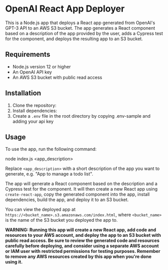 # OpenAI React App Deployer

This is a Node.js app that deploys a React app generated from OpenAI's GPT-3 API to an AWS S3 bucket. The app generates a React component based on a description of the app provided by the user, adds a Cypress test for the component, and deploys the resulting app to an S3 bucket.

## Requirements

- Node.js version 12 or higher
- An OpenAI API key
- An AWS S3 bucket with public read access

## Installation

1. Clone the repository:
2. Install dependencies:
3. Create a `.env` file in the root directory by copying .env-sample and adding your api key

## Usage

To use the app, run the following command:

node index.js <app_description>

Replace `<app_description>` with a short description of the app you want to generate, e.g. "App to manage a todo list".

The app will generate a React component based on the description and a Cypress test for the component. It will then create a new React app using `create-react-app`, copy the generated component into the app, install dependencies, build the app, and deploy it to an S3 bucket.

You can view the deployed app at `https://<bucket_name>.s3.amazonaws.com/index.html`, where `<bucket_name>` is the name of the S3 bucket you deployed the app to.

**WARNING: Running this app will create a new React app, add code and resources to your AWS account, and deploy the app to an S3 bucket with public read access. Be sure to review the generated code and resources carefully before deploying, and consider using a separate AWS account or IAM user with restricted permissions for testing purposes. Remember to remove any AWS resources created by this app when you're done using it.**